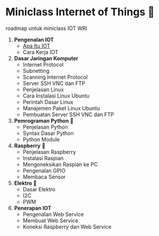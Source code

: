 # Miniclass Internet of Things :satellite:

roadmap untuk miniclass IOT WRI

1.  **Pengenalan IOT**
    * [Apa Itu IOT](materi/topik1/apa-itu-iot.md)
    * Cara Kerja IOT
2.  **Dasar Jaringan Komputer**
    * Internet Protocol
    * Subnetting
    * Scanning Internet Protocol
    * Server SSH VNC dan FTP
    * Penjelasan Linux
    * Cara Instalasi Linux Ubuntu
    * Perintah Dasar Linux
    * Manajemen Paket Linux Ubuntu
    * Pembuatan Server SSH VNC dan FTP
3.  **Pemrograman Python** :snake:
    * Penjelasan Python
    * Syntax Dasar Python
    * Python Module
4.  **Raspberry** :strawberry:
    * Penjelasan Raspberry
    * Instalasi Raspian
    * Mengoneksikan Raspian ke PC
    * Pengenalan GPIO
    * Membaca Sensor
5.  **Elektro** :electric_plug:
    * Dasar Elektro
    * I2C
    * PWM
6.  **Penerapan IOT**
    * Pengenalan Web Service
    * Membuat Web Service
    * Koneksi Raspberry dan Web Service
